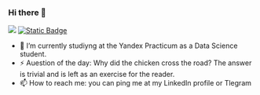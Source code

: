 ### Hi there 👋
<a href="https://www.linkedin.com/in/sergey-kuroptev-0015402a2/"><img src="https://img.shields.io/badge/LINKEDIN-12100E?logo=linkedin&color=282A36&logoColor=white" /></a>
<a href="https://t.me/SKuroptev"><img alt="Static Badge" src="https://img.shields.io/badge/TELEGRAM-%40SKuroptev?style=flat&logo=telegram&color=grey"></a>



    


- 🌱 I’m currently studiyng at the Yandex Practicum as a Data Science student.
- ⚡ Auestion of the day: Why did the chicken cross the road? The answer is trivial and is left as an exercise for the reader.
- 📫 How to reach me: you can ping me at my LinkedIn profile or Tlegram
<!--
**mrBrain101/mrBrain101** is a ✨ _special_ ✨ repository because its `README.md` (this file) appears on your GitHub profile.

Here are some ideas to get you started:

- 🔭 I’m currently 

- 👯 I’m looking to collaborate on ...
- 🤔 I’m looking for help with ...
- 💬 Ask me about ...
- 📫 How to reach me: ...
- 😄 Pronouns: ...

-->
